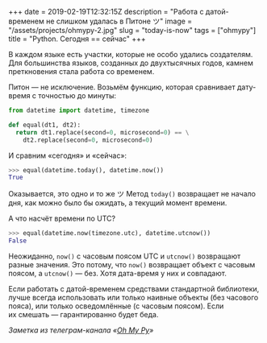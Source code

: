 +++
date = 2019-02-19T12:32:15Z
description = "Работа с датой-временем не слишком удалась в Питоне ツ"
image = "/assets/projects/ohmypy-2.jpg"
slug = "today-is-now"
tags = ["ohmypy"]
title = "Python. Сегодня == сейчас"
+++

В каждом языке есть участки, которые не особо удались создателям. Для большинства языков, созданных до двухтысячных годов, камнем преткновения стала работа со временем.

Питон — не исключение. Возьмём функцию, которая сравнивает дату-время с точностью до минуты:

```python
from datetime import datetime, timezone

def equal(dt1, dt2):
  return dt1.replace(second=0, microsecond=0) == \
    dt2.replace(second=0, microsecond=0)
```

И сравним «сегодня» и «сейчас»:

```python
>>> equal(datetime.today(), datetime.now())
True
```

Оказывается, это одно и то же ツ Метод `today()` возвращает не начало дня, как можно было бы ожидать, а текущий момент времени.

А что насчёт времени по UTC?

```python
>>> equal(datetime.now(timezone.utc), datetime.utcnow())
False
```

Неожиданно, `now()` с часовым поясом UTC и `utcnow()` возвращают разные значения. Это потому, что `now()` возвращает объект с часовым поясом, а `utcnow()` — без. Хотя дата-время у них и совпадают.

Если работать с датой-временем средствами стандартной библиотеки, лучше всегда использовать или только наивные объекты (без часового пояса), или только осведомлённые (с часовым поясом). Если их смешать — гарантированно будет беда.

<div class="row">
<div class="col-xs-12 col-sm-10 col-md-8"><p><em>Заметка из телеграм-канала <span class="nowrap"><i class="fas fa-kiwi-bird"></i> «<a href="https://t.me/ohmypy">Oh My Py</a>»</span></em></p></div>
</div>

